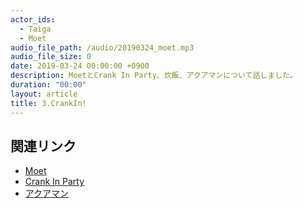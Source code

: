 ```yaml
---
actor_ids:
  - Taiga
  - Moet
audio_file_path: /audio/20190324_moet.mp3
audio_file_size: 0
date: 2019-03-24 00:00:00 +0900
description: MoetとCrank In Party、炊飯、アクアマンについて話しました。
duration: "00:00"
layout: article
title: 3.CrankIn!
---
```


## 関連リンク
- [Moet](#)
- [Crank In Party](https://films-wako.com)
- [アクアマン](http://wwws.warnerbros.co.jp/aquaman/)
